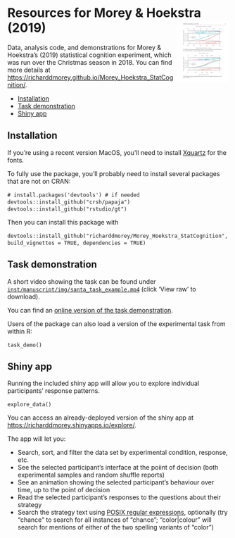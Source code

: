 <!-- README.md is generated from README.Rmd. Please edit that file -->
Resources for Morey & Hoekstra (2019) <img src="man/figures/logo.png" align="right" alt="" width="120" />
=========================================================================================================

Data, analysis code, and demonstrations for Morey & Hoekstra’s (2019)
statistical cognition experiment, which was run over the Christmas
season in 2018. You can find more details at
<a href="https://richarddmorey.github.io/Morey_Hoekstra_StatCognition/" class="uri">https://richarddmorey.github.io/Morey_Hoekstra_StatCognition/</a>.

-   [Installation](#installation)
-   [Task demonstration](#task-demonstration)
-   [Shiny app](#shiny-app)

Installation
------------

If you’re using a recent version MacOS, you’ll need to install
[Xquartz](https://www.xquartz.org/index.html) for the fonts.

To fully use the package, you’ll probably need to install several
packages that are not on CRAN:

    # install.packages('devtools') # if needed
    devtools::install_github("crsh/papaja")
    devtools::install_github("rstudio/gt")

Then you can install this package with

    devtools::install_github("richarddmorey/Morey_Hoekstra_StatCognition", build_vignettes = TRUE, dependencies = TRUE)

Task demonstration
------------------

A short video showing the task can be found under
[`inst/manuscript/img/santa_task_example.mp4`](https://github.com/richarddmorey/Morey_Hoekstra_StatCognition/blob/master/inst/manuscript/img/santa_task_example.mp4)
(click ‘View raw’ to download).

You can find an [online version of the task
demonstration](https://richarddmorey.github.io/Morey_Hoekstra_StatCognition/articles/task_demo.html).

Users of the package can also load a version of the experimental task
from within R:

    task_demo()

Shiny app
---------

Running the included shiny app will allow you to explore individual
participants’ response patterns.

    explore_data()

You can access an already-deployed version of the shiny app at
<a href="https://richarddmorey.shinyapps.io/explore/" class="uri">https://richarddmorey.shinyapps.io/explore/</a>.

The app will let you:

-   Search, sort, and filter the data set by experimental condition,
    response, etc.
-   See the selected participant’s interface at the poiint of decision
    (both experimental samples and random shuffle reports)
-   See an animation showing the selected participant’s behaviour over
    time, up to the point of decision
-   Read the selected participant’s responses to the questions about
    their strategy
-   Search the strategy text using [POSIX regular
    expressions](https://stat.ethz.ch/R-manual/R-devel/library/base/html/regex.html),
    optionally (try “chance” to search for all instances of “chance”;
    “color|colour” will search for mentions of either of the two
    spelling variants of “color”)
